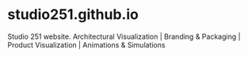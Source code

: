 # studio251.github.io
Studio 251 website. Architectural Visualization | Branding &amp; Packaging | Product Visualization | Animations &amp; Simulations
